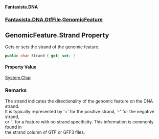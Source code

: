 #### [Fantasista.DNA](index.md 'index')
### [Fantasista.DNA.GtfFile](Fantasista.DNA.GtfFile.md 'Fantasista.DNA.GtfFile').[GenomicFeature](Fantasista.DNA.GtfFile.GenomicFeature.md 'Fantasista.DNA.GtfFile.GenomicFeature')

## GenomicFeature.Strand Property

Gets or sets the strand of the genomic feature.

```csharp
public char Strand { get; set; }
```

#### Property Value
[System.Char](https://docs.microsoft.com/en-us/dotnet/api/System.Char 'System.Char')

### Remarks
The strand indicates the directionality of the genomic feature on the DNA strand.  
It is typically represented by '+' for the positive strand, '-' for the negative strand,  
or '.' for a feature with no strand specificity. This information is commonly found in  
the strand column of GTF or GFF3 files.